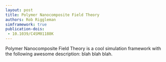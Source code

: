 ```yaml
---
layout: post
title: Polymer Nanocomposite Field Theory
authors: Rob Riggleman
simframework: true
publication-dois:
 - 10.1039/C4SM01188K
---
```


Polymer Nanocomposite Field Theory is a cool simulation framework with the following awesome description: blah blah blah.
